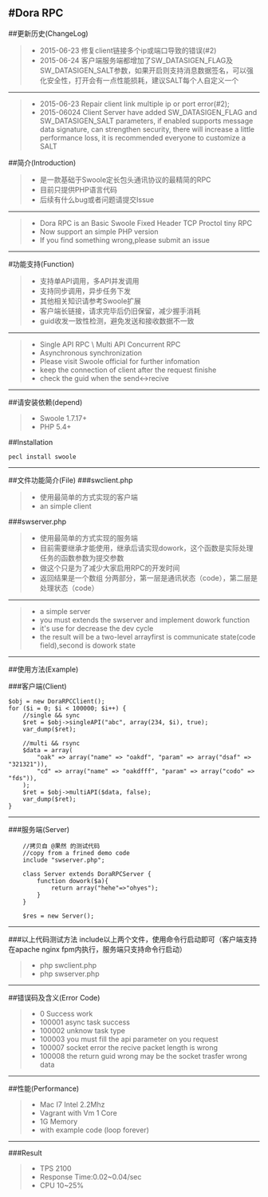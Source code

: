 #Dora RPC
----------
##更新历史(ChangeLog)

> * 2015-06-23 修复client链接多个ip或端口导致的错误(#2)
> * 2015-06-24 客户端服务端都增加了SW_DATASIGEN_FLAG及SW_DATASIGEN_SALT参数，如果开启则支持消息数据签名，可以强化安全性，打开会有一点性能损耗，建议SALT每个人自定义一个

----------

> * 2015-06-23 Repair client link multiple ip or port error(#2);
> * 2015-06024 Client Server have added SW_DATASIGEN_FLAG and SW_DATASIGEN_SALT parameters, if enabled supports message data signature, can strengthen security, there will increase a little performance loss, it is recommended everyone to customize a SALT

##简介(Introduction)

> * 是一款基础于Swoole定长包头通讯协议的最精简的RPC
> * 目前只提供PHP语言代码
> * 后续有什么bug或者问题请提交Issue

----------

> * Dora RPC is an Basic Swoole Fixed Header TCP Proctol tiny RPC
> * Now support an simple PHP version
> * If you find something wrong,please submit an issue

----------

#功能支持(Function)
> * 支持单API调用，多API并发调用
> * 支持同步调用，异步任务下发
> * 其他相关知识请参考Swoole扩展
> * 客户端长链接，请求完毕后仍旧保留，减少握手消耗
> * guid收发一致性检测，避免发送和接收数据不一致

----------

> * Single API RPC \ Multi API Concurrent RPC
> * Asynchronous synchronization
> * Please visit Swoole official for further infomation
> * keep the connection of client after the request finishe
> * check the guid when the send<->recive

----------

##请安装依赖(depend)
> * Swoole 1.7.17+
> * PHP 5.4+

##Installation
```
pecl install swoole
```

----------

##文件功能简介(File)
###swclient.php
> * 使用最简单的方式实现的客户端
> * an simple client

###swserver.php
> * 使用最简单的方式实现的服务端
> * 目前需要继承才能使用，继承后请实现dowork，这个函数是实际处理任务的函数参数为提交参数
> * 做这个只是为了减少大家启用RPC的开发时间
> * 返回结果是一个数组 分两部分，第一层是通讯状态（code），第二层是处理状态（code）

----------

> * a simple server
> * you must extends the swserver and implement dowork function
> * it's use for decrease the dev cycle
> * the result will be a two-level arrayfirst is communicate state(code field),second is dowork state

----------

##使用方法(Example)

###客户端(Client)
```
$obj = new DoraRPCClient();
for ($i = 0; $i < 100000; $i++) {
    //single && sync
    $ret = $obj->singleAPI("abc", array(234, $i), true);
    var_dump($ret);

    //multi && rsync
    $data = array(
        "oak" => array("name" => "oakdf", "param" => array("dsaf" => "321321")),
        "cd" => array("name" => "oakdfff", "param" => array("codo" => "fds")),
    );
    $ret = $obj->multiAPI($data, false);
    var_dump($ret);
}
```

----------

###服务端(Server)
```
    //拷贝自 @果然 的测试代码
    //copy from a frined demo code
    include "swserver.php";
    
    class Server extends DoraRPCServer {
    	function dowork($a){
    		return array("hehe"=>"ohyes");
    	}
    }
    
    $res = new Server();
```

----------

###以上代码测试方法
include以上两个文件，使用命令行启动即可（客户端支持在apache nginx fpm内执行，服务端只支持命令行启动）
> * php swclient.php
> * php swserver.php

----------

##错误码及含义(Error Code)
> * 0 Success work
> * 100001 async task success
> * 100002 unknow task type
> * 100003 you must fill the api parameter on you request
> * 100007 socket error the recive packet length is wrong
> * 100008 the return guid wrong may be the socket trasfer wrong data

----------

##性能(Performance)
> * Mac I7 Intel 2.2Mhz 
> * Vagrant with Vm 1 Core
> * 1G Memory
> * with example code (loop forever)

----------
###Result
> * TPS 2100
> * Response Time:0.02~0.04/sec
> * CPU 10~25%
